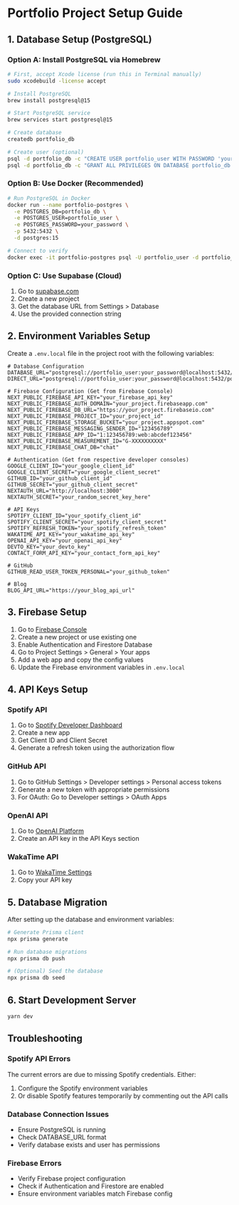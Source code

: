 # Portfolio Project Setup Guide

## 1. Database Setup (PostgreSQL)

### Option A: Install PostgreSQL via Homebrew
```bash
# First, accept Xcode license (run this in Terminal manually)
sudo xcodebuild -license accept

# Install PostgreSQL
brew install postgresql@15

# Start PostgreSQL service
brew services start postgresql@15

# Create database
createdb portfolio_db

# Create user (optional)
psql -d portfolio_db -c "CREATE USER portfolio_user WITH PASSWORD 'your_password';"
psql -d portfolio_db -c "GRANT ALL PRIVILEGES ON DATABASE portfolio_db TO portfolio_user;"
```

### Option B: Use Docker (Recommended)
```bash
# Run PostgreSQL in Docker
docker run --name portfolio-postgres \
  -e POSTGRES_DB=portfolio_db \
  -e POSTGRES_USER=portfolio_user \
  -e POSTGRES_PASSWORD=your_password \
  -p 5432:5432 \
  -d postgres:15

# Connect to verify
docker exec -it portfolio-postgres psql -U portfolio_user -d portfolio_db
```

### Option C: Use Supabase (Cloud)
1. Go to [supabase.com](https://supabase.com)
2. Create a new project
3. Get the database URL from Settings > Database
4. Use the provided connection string

## 2. Environment Variables Setup

Create a `.env.local` file in the project root with the following variables:

```env
# Database Configuration
DATABASE_URL="postgresql://portfolio_user:your_password@localhost:5432/portfolio_db"
DIRECT_URL="postgresql://portfolio_user:your_password@localhost:5432/portfolio_db"

# Firebase Configuration (Get from Firebase Console)
NEXT_PUBLIC_FIREBASE_API_KEY="your_firebase_api_key"
NEXT_PUBLIC_FIREBASE_AUTH_DOMAIN="your_project.firebaseapp.com"
NEXT_PUBLIC_FIREBASE_DB_URL="https://your_project.firebaseio.com"
NEXT_PUBLIC_FIREBASE_PROJECT_ID="your_project_id"
NEXT_PUBLIC_FIREBASE_STORAGE_BUCKET="your_project.appspot.com"
NEXT_PUBLIC_FIREBASE_MESSAGING_SENDER_ID="123456789"
NEXT_PUBLIC_FIREBASE_APP_ID="1:123456789:web:abcdef123456"
NEXT_PUBLIC_FIREBASE_MEASUREMENT_ID="G-XXXXXXXXXX"
NEXT_PUBLIC_FIREBASE_CHAT_DB="chat"

# Authentication (Get from respective developer consoles)
GOOGLE_CLIENT_ID="your_google_client_id"
GOOGLE_CLIENT_SECRET="your_google_client_secret"
GITHUB_ID="your_github_client_id"
GITHUB_SECRET="your_github_client_secret"
NEXTAUTH_URL="http://localhost:3000"
NEXTAUTH_SECRET="your_random_secret_key_here"

# API Keys
SPOTIFY_CLIENT_ID="your_spotify_client_id"
SPOTIFY_CLIENT_SECRET="your_spotify_client_secret"
SPOTIFY_REFRESH_TOKEN="your_spotify_refresh_token"
WAKATIME_API_KEY="your_wakatime_api_key"
OPENAI_API_KEY="your_openai_api_key"
DEVTO_KEY="your_devto_key"
CONTACT_FORM_API_KEY="your_contact_form_api_key"

# GitHub
GITHUB_READ_USER_TOKEN_PERSONAL="your_github_token"

# Blog
BLOG_API_URL="https://your_blog_api_url"
```

## 3. Firebase Setup

1. Go to [Firebase Console](https://console.firebase.google.com/)
2. Create a new project or use existing one
3. Enable Authentication and Firestore Database
4. Go to Project Settings > General > Your apps
5. Add a web app and copy the config values
6. Update the Firebase environment variables in `.env.local`

## 4. API Keys Setup

### Spotify API
1. Go to [Spotify Developer Dashboard](https://developer.spotify.com/dashboard)
2. Create a new app
3. Get Client ID and Client Secret
4. Generate a refresh token using the authorization flow

### GitHub API
1. Go to GitHub Settings > Developer settings > Personal access tokens
2. Generate a new token with appropriate permissions
3. For OAuth: Go to Developer settings > OAuth Apps

### OpenAI API
1. Go to [OpenAI Platform](https://platform.openai.com/)
2. Create an API key in the API Keys section

### WakaTime API
1. Go to [WakaTime Settings](https://wakatime.com/settings/account)
2. Copy your API key

## 5. Database Migration

After setting up the database and environment variables:

```bash
# Generate Prisma client
npx prisma generate

# Run database migrations
npx prisma db push

# (Optional) Seed the database
npx prisma db seed
```

## 6. Start Development Server

```bash
yarn dev
```

## Troubleshooting

### Spotify API Errors
The current errors are due to missing Spotify credentials. Either:
1. Configure the Spotify environment variables
2. Or disable Spotify features temporarily by commenting out the API calls

### Database Connection Issues
- Ensure PostgreSQL is running
- Check DATABASE_URL format
- Verify database exists and user has permissions

### Firebase Errors
- Verify Firebase project configuration
- Check if Authentication and Firestore are enabled
- Ensure environment variables match Firebase config
